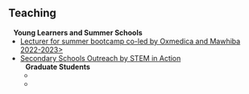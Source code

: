 ## Teaching

<h4 style="margin:0 10px 0;">Young Learners and Summer Schools</h4>

<ul style="margin:0 0 5px;">
  <li><a href="https://oxmedica.com/"><autocolor>Lecturer for summer bootcamp co-led by Oxmedica and Mawhiba  2022-2023></autocolor></a></li>
  <li><a href="https://www.imperial.ac.uk/be-inspired/schools-outreach/secondary-schools/stem-in-action/the-human-body/farwa-profile/"></autocolor>Secondary Schools Outreach by STEM in Action</autocolor></a></li>


<h4 style="margin:0 10px 0;">Graduate Students</h4>

<ul style="margin:0 0 5px;">
  <li><a Graduate Teaching Assistant for Topics in Large Dimensional Data Processing 2021-2023></autocolor </li>
  <li><a Final Projects Supervisor for Machine Learning course 2019-2020></autocolor</li>
</ul>
